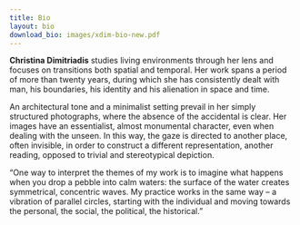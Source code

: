 ```yaml
---
title: Bio
layout: bio
download_bio: images/xdim-bio-new.pdf
---
```

**Christina Dimitriadis** studies living environments through her lens and focuses on transitions both spatial and temporal. Her work spans a period of more than twenty years, during which she has consistently dealt with man, his boundaries, his identity and his alienation in space and time.

An architectural tone and a minimalist setting prevail in her simply structured photographs, where the absence of the accidental is clear. Her images have an essentialist, almost monumental character, even when dealing with the unseen. In this way, the gaze is directed to another place, often invisible, in order to construct a different representation, another reading, opposed to trivial and stereotypical depiction.

“One way to interpret the themes of my work is to imagine what happens when you drop a pebble into calm waters: the surface of the water creates symmetrical, concentric waves. My practice works in the same way – a vibration of parallel circles, starting with the individual and moving towards the personal, the social, the political, the historical.”
